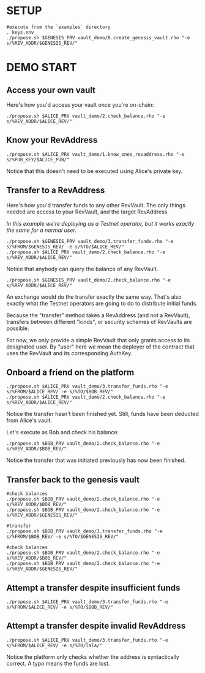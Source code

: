 # SETUP

    #execute from the `examples` directory
    . keys.env
    ./propose.sh $GENESIS_PRV vault_demo/0.create_genesis_vault.rho "-e s/%REV_ADDR/$GENESIS_REV/"

# DEMO START

## Access your own vault

Here's how you'd access your vault once you're on-chain:

    ./propose.sh $ALICE_PRV vault_demo/2.check_balance.rho "-e s/%REV_ADDR/$ALICE_REV/"
    
## Know your RevAddress

    ./propose.sh $ALICE_PRV vault_demo/1.know_ones_revaddress.rho "-e s/%PUB_KEY/$ALICE_PUB/"

Notice that this doesn't need to be executed using Alice's private key.

## Transfer to a RevAddress

Here's how you'd transfer funds to any other RevVault.
The only things needed are access to your RevVault, and the target RevAddress.

*In this example we're deploying as a Testnet operator, but it works exactly the same for a normal user.*

    ./propose.sh $GENESIS_PRV vault_demo/3.transfer_funds.rho "-e s/%FROM/$GENESIS_REV/ -e s/%TO/$ALICE_REV/"
    ./propose.sh $ALICE_PRV vault_demo/2.check_balance.rho "-e s/%REV_ADDR/$ALICE_REV/"

Notice that anybody can query the balance of any RevVault.

    ./propose.sh $GENESIS_PRV vault_demo/2.check_balance.rho "-e s/%REV_ADDR/$ALICE_REV/"

An exchange would do the transfer exactly the same way.
That's also exactly what the Testnet operators are going to do to distribute initial funds.

Because the "transfer" method takes a RevAddress (and not a RevVault),
transfers between different "kinds", or security schemes of RevVaults are possible.

For now, we only provide a simple RevVault that only grants access to its designated user.
By "user" here we mean the deployer of the contract that uses the RevVault and its corresponding AuthKey.

## Onboard a friend on the platform

    ./propose.sh $ALICE_PRV vault_demo/3.transfer_funds.rho "-e s/%FROM/$ALICE_REV/ -e s/%TO/$BOB_REV/"
    ./propose.sh $ALICE_PRV vault_demo/2.check_balance.rho "-e s/%REV_ADDR/$ALICE_REV/"

Notice the transfer hasn't been finished yet. Still, funds have been deducted from Alice's vault.

Let's execute as Bob and check his balance:

    ./propose.sh $BOB_PRV vault_demo/2.check_balance.rho "-e s/%REV_ADDR/$BOB_REV/"

Notice the transfer that was initiated previously has now been finished.

## Transfer back to the genesis vault

    #check balances
    ./propose.sh $BOB_PRV vault_demo/2.check_balance.rho "-e s/%REV_ADDR/$BOB_REV/"
    ./propose.sh $BOB_PRV vault_demo/2.check_balance.rho "-e s/%REV_ADDR/$GENESIS_REV/"

    #transfer
    ./propose.sh $BOB_PRV vault_demo/3.transfer_funds.rho "-e s/%FROM/$BOB_REV/ -e s/%TO/$GENESIS_REV/"

    #check balances
    ./propose.sh $BOB_PRV vault_demo/2.check_balance.rho "-e s/%REV_ADDR/$BOB_REV/"
    ./propose.sh $BOB_PRV vault_demo/2.check_balance.rho "-e s/%REV_ADDR/$GENESIS_REV/"

## Attempt a transfer despite insufficient funds

    ./propose.sh $ALICE_PRV vault_demo/3.transfer_funds.rho "-e s/%FROM/$ALICE_REV/ -e s/%TO/$BOB_REV/"

## Attempt a transfer despite invalid RevAddress

    ./propose.sh $ALICE_PRV vault_demo/3.transfer_funds.rho "-e s/%FROM/$ALICE_REV/ -e s/%TO/lala/"

Notice the platform only checks whether the address is syntactically correct. A typo means the funds are lost.
